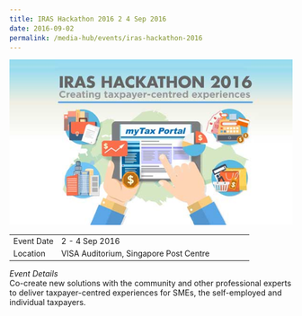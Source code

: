 ```yaml
---
title: IRAS Hackathon 2016 2 4 Sep 2016
date: 2016-09-02
permalink: /media-hub/events/iras-hackathon-2016
---
```



![IRAS Hackathon 2016](/images/media-hub/events/till-2020/iras-hackathon-2016.jpeg) 

<table style="width:100%">
  <tr>
    <td style="width:20%">Event Date</td>	
    <td style="width:80%">2 - 4 Sep 2016</td>	
  </tr>
  <tr>
	<td>Location</td>
	<td>VISA Auditorium, Singapore Post Centre</td>	
  </tr>
</table>		


*Event Details*<br>
Co-create new solutions with the community and other professional experts to deliver taxpayer-centred experiences for SMEs, the self-employed and individual taxpayers.